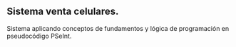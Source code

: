 ## Sistema venta celulares.

Sistema aplicando conceptos de fundamentos y lógica de programación en pseudocódigo PSeInt.

